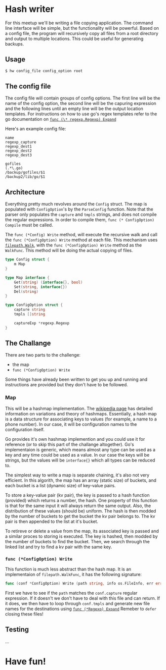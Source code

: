 # Hash writer

For this meetup we'll be writing a file copying application. The command line
interface will be simple, but the functionality will be powerful. Based on a
config file, the program will recursively copy all files from a root directory
and output to multiple locations. This could be useful for generating backups.


## Usage

```bash
$ hw config_file config_option root
```

## The config file

The config file will contain groups of config options. The first line will be
the name of the config option, the second line will be the capuring expression
and the following lines until an empty line will be the output location
templates. For instructions on how to use go's regex templates refer to the go
documentation on
[`func (\* regexp.Regexp) Expand`](https://golang.org/pkg/regexp/#Regexp.Expand)

Here's an example config file:

```text
name
regexp_capture
regexp_dest1
regexp_dest2
regexp_dest3

gofiles
(.*\.go)
/backup/gofiles/$1
/backup2/lib/go/$1
```

## Architecture

Everything pretty much revolves around the `Config` struct. The map
is populated with `ConfigOption`'s by the `ParseConfig` function. Note
that the parser only populates the `capture` and `tmpls` strings, and does
not compile the regular expressions. In order to compile them,
`func (* ConfigOption) Compile` must be called.

The `func (*Config) Write` method, will execute the recursive walk and call
the `func (*ConfigOption) Write` method at each file. This mechanism
uses [`filepath.Walk`](https://golang.org/pkg/path/filepath/#Walk), with
the `func (*ConfigOption) Write`  method as the `WalkFunc`. This method will
be doing the actual copying of files.

```go
type Config struct {
    m Map
}

type Map interface {
    Get(string) (interface{}, bool)
    Set(string, interface{})
    Del(string)
}

type ConfigOption struct {
    capture string
    tmpls []string

    captureExp *regexp.Regexp
}
```

## The Challange

There are two parts to the challenge:
* the map
* `func (*ConfigOption) Write`

Some things have already been written to get you up and running
and instructions are provided but they don't have to be followed.

### Map

This will be a hashmap implementation. The
[wikipedia page](https://golang.org/pkg/path/filepath/#Walk)
has detailed information on variations and theory of hashmaps.
Essentially, a hash map is a data structure for associating keys
to values (for example, a name to a phone number). In our case, it will
be configuration names to the configuration itself.

Go provides it's own hashmap implemention and you could use it for reference
(or to skip this part of the challange altogether). Go's implementaion is
generic, which means almost any type can be used as a key and any time could
be used as a value. In our case the keys will be strings, but the values
will be `interface{}` which all types can be reduced to.

The simplest way to write a map is separate chaining, it's also not very
efficient. In this algorith, the map has an array (static size) of buckets,
and each bucket is a list (dynamic size) of key-value pairs.

To store a key-value pair (kv pair), the key is passed to a hash function
(provided) which returns a number, the hash. One property of this function
is that for the same input it will always return the same output. Also, the
distribution of these values (should be) uniform. The hash is then
modded by the number of buckets to get the bucket the kv pair belongs to.
The kv pair is then appended to the list at it's bucket.

To retireve or delete a value from the map, its associated key is passed and a
similar proces to storing is executed. The key is hashed, then modded by the
number of buckets to find the bucket. Then, we search through the linked list
and try to find a kv pair with the same key.


### `func (*ConfigOption) Write`

This function is much less abstract than the hash map. It is an implementaion
of `filepath.WalkFunc`, it has the following signature:

```go
func (conf *ConfigOption) Write (path string, info os.FileInfo, err error) error
```

First we have to see if the `path` matches the `conf.capture` regular
expression. If it doesn't we don't have to deal with this file and can return.
If it does, we then have to loop through `conf.tmpls` and generate new file
names for the destinations using
[`func (*Regexp) Expand`](https://golang.org/pkg/regexp/#Regexp.Expand)
Remeber to `defer` closing these files!

## Testing

...

# Have fun!

